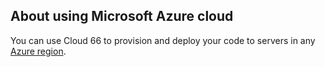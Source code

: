 


## About using Microsoft Azure cloud

You can use Cloud 66 to provision and deploy your code to servers in any [Azure region](http://developers.cloud66.com/#introduction-cloud-vendor-instance-regions).

